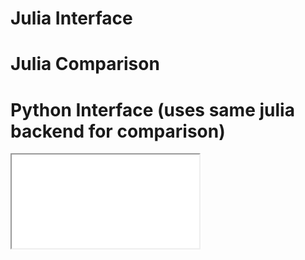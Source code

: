 
# Julia Interface

# Julia Comparison

# Python Interface (uses same julia backend for comparison)
 <iframe class=jp-nb-demo src="/qc_nb.html" title="Python Notebook Interface"></iframe> 